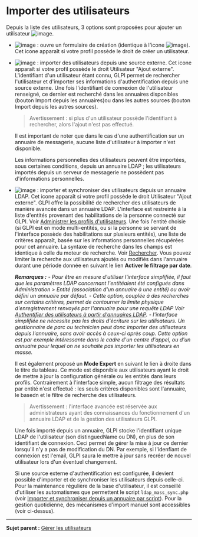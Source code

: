 Importer des utilisateurs
============================

Depuis la liste des utilisateurs, 3 options sont proposées pour ajouter un utilisateur  ![image](docs/image/addUserAll.png).

- ![image](docs/image/addUser.png) : ouvre un formulaire de création (identique à l'icone ![image](docs/image/menu_add.png)).
  Cet icone apparaît si votre profil possède le droit de créer un utilisateur.

- ![image](docs/image/addUserExt.png) : importer des utilisateurs depuis une source externe.
  Cet icone apparaît si votre profil possède le droit Utilisateur "Ajout externe".
  L'identifiant d'un utilisateur étant connu, GLPI permet de rechercher l'utilisateur et d'importer ses informations d'authentification depuis une source externe. Une fois l'identifiant de connexion de l'utilisateur renseigné, ce dernier est recherché dans les annuaires disponibles (bouton Import depuis les annuaires)ou dans les autres sources (bouton Import depuis les autres sources).

   >Avertissement : si plus d'un utilisateur possède l'identifiant à rechercher, alors l'ajout n'est pas effectué.

  Il est important de noter que dans le cas d'une authentification sur un annuaire de messagerie, aucune liste d'utilisateur à importer n'est disponible.

  Les informations personnelles des utilisateurs peuvent être importées, sous certaines conditions, depuis un annuaire LDAP ; les utilisateurs importés depuis un serveur de messagerie ne possèdent pas d'informations personnelles.


- ![image](docs/image/addUserLdap.png) : importer et synchroniser des utilisateurs depuis un annuaire LDAP.
  Cet icone apparaît si votre profil possède le droit Utilisateur "Ajout externe".
   GLPI offre la possibilité de rechercher des utilisateurs de manière avancée dans un annuaire LDAP. L'interface est restreinte à la liste d'entités provenant des habilitations de la personne connecté sur GLPI. Voir [Administrer les profils d'utilisateurs](index.php?fr/07_Module_Administration/07_Profils/01_Profils.md "Dans GLPI, administrer les profils peut se faire à partir du menu Administration > Profils.").
  Une fois l'entité choisie (si GLPI est en mode multi-entités, ou si la personne se servant de l'interface possède des habilitations sur plusieurs entités), une liste de critères apparaît, basée sur les informations personnelles récupérées pour cet annuaire.
  La syntaxe de recherche dans les champs est identique à celle du moteur de recherche. Voir [Rechercher](index.php?fr/01-premiers-pas/03_Utiliser_GLPI/08_Rechercher.md "Rechercher des informations dans GLPI").
  Vous pouvez limiter la recherche aux utilisateurs ajoutés ou modifiés dans l'annuaire durant une période donnée en suivant le lien **Activer le filtrage par date**.

  ***Remarques :***
  *- Pour être en mesure d'utiliser l'interface simplifiée, il faut que les paramètres LDAP concernant l'entitéaient été configués dans Administration \> Entité (association d'un annuaire à une entité) ou avoir défini un annuaire par défaut.*
  *- Cette option, couplée à des recherches sur certains critères, permet de contourner la limite physique d'enregistrement renvoyés par l'annuaire pour une requête LDAP Voir [Authentifier des utilisateurs à partir d'annuaires LDAP](config_auth_ldap.html "L'interface de GLPI avec les annuaires LDAP se configure depuis le menu Configuration > Authentification > Annuaire LDAP.").*
  *- l'interface simplifiée ne nécessite pas les droits d'écriture sur les utilisateurs. Un gestionnaire de parc ou technicien peut donc importer des utilisateurs depuis l'annuaire, sans avoir accès à ceux-ci après coup. Cette option est par exemple intéressante dans le cadre d'un centre d'appel, ou d'un annuaire pour lequel on ne souhaite pas importer
les utilisateurs en masse.*

  Il est également proposé un **Mode Expert** en suivant le lien à droite dans le titre du tableau. Ce mode est disponible aux utilisateurs ayant le droit de mettre à jour la configuration générale ou les entités dans leurs profils.
  Contrairement à l'interface simple, aucun filtrage des résultats par entité n'est effectué : les seuls critères disponibles sont l'annuaire, le basedn et le filtre de recherche des utilisateurs.

  >Avertissement : l'interface avancée est réservée aux administrateurs ayant des connaissances du fonctionnement d'un annuaire LDAP et de la gestion des utilisateurs GLPI.

  Une fois importé depuis un annuaire, GLPI stocke l'identifiant unique LDAP de l'utilisateur (son distinguedName ou DN), en plus de son identifiant de connexion. Ceci permet de gérer la mise à jour ce dernier lorsqu'il n'y a pas de modification du DN. 
      Par exemple, si l'idenfiant de connexion est l'email, GLPI saura le mettre à jour sans recréer de nouvel utilisateur lors d'un éventuel changement.

  Si une source externe d'authentification est configurée, il devient possible d'importer et de synchroniser les utilisateurs depuis celle-ci.
   Pour la maintenance régulière de la base d'utilisateur, il est conseillé d'utiliser les automatismes que permettent le script `ldap_mass_sync.php` (voir [Importer et synchroniser depuis un annuaire par script](scripts_ldap_mass_sync.html "Un script permet l'import et la synchronisation à partir d'un annuaire.")).
   Pour la gestion quotidienne, des mécanismes d'import manuel sont accessibles (voir ci-dessus).

-----------
**Sujet parent :** [Gérer les utilisateurs](index.php?fr/07_Module_Administration/02_Utilisateurs/01_Utilisateurs.md "Les utilisateurs se gèrent depuis le module Administration > Utilisateurs")
